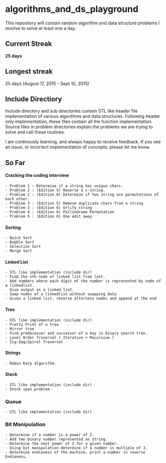 # algorithms_and_ds_playground
This repository will contain random algorithm and data structure problems I resolve to solve at least one a day.

## Current Streak
**25 days**
## Longest streak
25 days (August 17, 2015 - Sept 10, 2015)

## Include Directiory
Include directory and sub directories contain STL like header file implementation of various algorithms and data structures. Following header only implementation,
these files contain all the function implementation. Source files in problem directories explain the problems we are trying to solve and call these routines.

I am continously learning, and always happy to receive feedback. If you see an issue, or incorrect implementation of concepts,
please let me know.

## So Far

#### Cracking the coding interview
    - Problem 1 : Determine if a string has unique chars.
    - Problem 2 : (Edition 5) Reverse a c-string.
    - Problem 2 : (Edition 6) Determine if two string are permutations of each other.
    - Problem 3 : (Edition 5) Remove duplicate chars from a string
    - Problem 3 : (Edition 6) Urlify string
    - Problem 4 : (Edition 6) Pallindrome Permutation
    - Problem 5 : (Edition 6) One edit away
#### Sorting
    - Quick Sort
    - Bubble Sort
    - Selection Sort
    - Merge Sort
#### Linked List
    - STL like implementation (include dir)
    - Find the nth node of linked list from last.
    - Add numbers where each digit of the number is represented by node of a linkedlist.
      Give output as a linked list.
    - Swap nodes of a linkedlist without swapping data
    - Given a linked list, reverse alternate nodes and append at the end
#### Tree
    - STL like implementation (include dir)
    - Pretty Print of a tree
    - Mirror tree
    - Find predecessor and successor of a key in binary search tree.
    - Level Order Traversal ( Iterative + Recursive )
    - Zig-Zag/Spiral Traversal
#### Strings
    - Robin Karp algorithm.
#### Stack
    - STL like implementation (include dir)
    - Stock span problem 
### Queue
    - STL like implementation (include dir)
### Bit Manipulation
    - Determine if a number is a power of 2.
    - Add two binary number represented as string.
    - Determine the next power of 2 for a given number.
    - Using bit manipulation determine if a number is multiple of 3.
    - Determine endianess of the machine, print a number in reverse Endianess.
